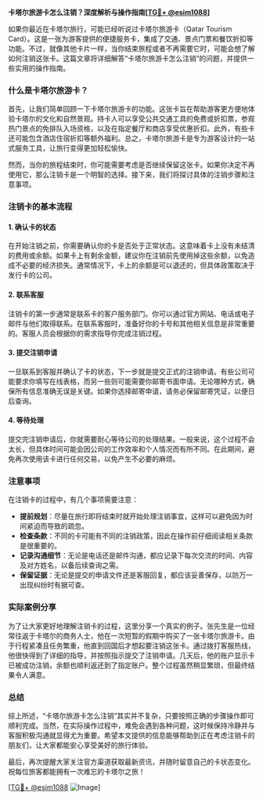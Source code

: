 **卡塔尔旅游卡怎么注销？深度解析与操作指南[[TG💪+ @esim1088](https://t.me/s/esim1088)]**

如果你最近在卡塔尔旅行，可能已经听说过卡塔尔旅游卡（Qatar Tourism Card）。这是一张为游客提供的便捷服务卡，集成了交通、景点门票和餐饮折扣等功能。不过，就像其他卡片一样，当你结束旅程或者不再需要它时，可能会想了解如何注销这张卡。这篇文章将详细解答“卡塔尔旅游卡怎么注销”的问题，并提供一些实用的操作指南。

### 什么是卡塔尔旅游卡？

首先，让我们简单回顾一下卡塔尔旅游卡的功能。这张卡旨在帮助游客更方便地体验卡塔尔的文化和自然景观。持卡人可以享受公共交通工具的免费或折扣票，参观热门景点的免排队入场资格，以及在指定餐厅和商店享受优惠折扣。此外，有些卡还可能包含酒店住宿折扣等额外福利。总之，卡塔尔旅游卡是专为游客设计的一站式服务工具，让旅行变得更加轻松愉快。

然而，当你的旅程结束时，你可能需要考虑是否继续保留这张卡。如果你决定不再使用它，那么注销卡是一个明智的选择。接下来，我们将探讨具体的注销步骤和注意事项。

### 注销卡的基本流程

#### 1. 确认卡的状态
在开始注销之前，你需要确认你的卡是否处于正常状态。这意味着卡上没有未结清的费用或余额。如果卡上有剩余金额，建议你在注销前先使用掉这些余额，以免造成不必要的经济损失。通常情况下，卡上的余额是可以退还的，但具体政策取决于发行卡的公司。

#### 2. 联系客服
注销卡的第一步通常是联系卡的客户服务部门。你可以通过官方网站、电话或电子邮件与他们取得联系。在联系客服时，准备好你的卡号和其他相关信息是非常重要的。客服人员会根据你的需求指导你完成注销过程。

#### 3. 提交注销申请
一旦联系到客服并确认了卡的状态，下一步就是提交正式的注销申请。有些公司可能要求你填写在线表格，而另一些则可能需要你邮寄书面申请。无论哪种方式，确保所有信息准确无误是关键。如果你选择邮寄申请，请务必保留邮寄凭证，以便日后查询。

#### 4. 等待处理
提交完注销申请后，你就需要耐心等待公司的处理结果。一般来说，这个过程不会太长，但具体时间可能会因公司的工作效率和个人情况而有所不同。在此期间，避免再次使用该卡进行任何交易，以免产生不必要的麻烦。

### 注意事项

在注销卡的过程中，有几个事项需要注意：

- **提前规划**：尽量在旅行即将结束时就开始处理注销事宜，这样可以避免因为时间紧迫而导致的疏忽。
- **检查条款**：不同的卡可能有不同的注销政策，因此在操作前仔细阅读相关条款是很重要的。
- **记录沟通细节**：无论是电话还是邮件沟通，都应记录下每次交流的时间、内容及对方姓名，以备后续查询之需。
- **保留证据**：无论是提交的申请文件还是客服回复，都应该妥善保存，以防万一出现纠纷时有据可查。

### 实际案例分享

为了让大家更好地理解注销卡的过程，这里分享一个真实的例子。张先生是一位经常往返于卡塔尔的商务人士，他在一次短暂的假期中购买了一张卡塔尔旅游卡。由于行程紧凑且任务繁重，他直到回国后才想起要注销这张卡。通过拨打客服热线，他很快得到了详细的指导，并按照指示提交了注销申请。几天后，他的账户显示卡已被成功注销，余额也顺利返还到了指定账户。整个过程虽然稍显繁琐，但最终结果令人满意。

### 总结

综上所述，“卡塔尔旅游卡怎么注销”其实并不复杂，只要按照正确的步骤操作即可顺利完成。当然，在实际操作过程中，难免会遇到各种问题，这时候保持冷静并与客服积极沟通就显得尤为重要。希望本文提供的信息能够帮助到正在考虑注销卡的朋友们，让大家都能安心享受美好的旅行体验。

最后，再次提醒大家关注官方渠道获取最新资讯，并随时留意自己的卡状态变化。祝每位旅客都能拥有一次难忘的卡塔尔之旅！

[[TG💪+ @esim1088](https://t.me/s/esim1088) ![Image](https://i.postimg.cc/4NQfJmqS/Snipaste-2025-05-13-00-14-12.png)]
